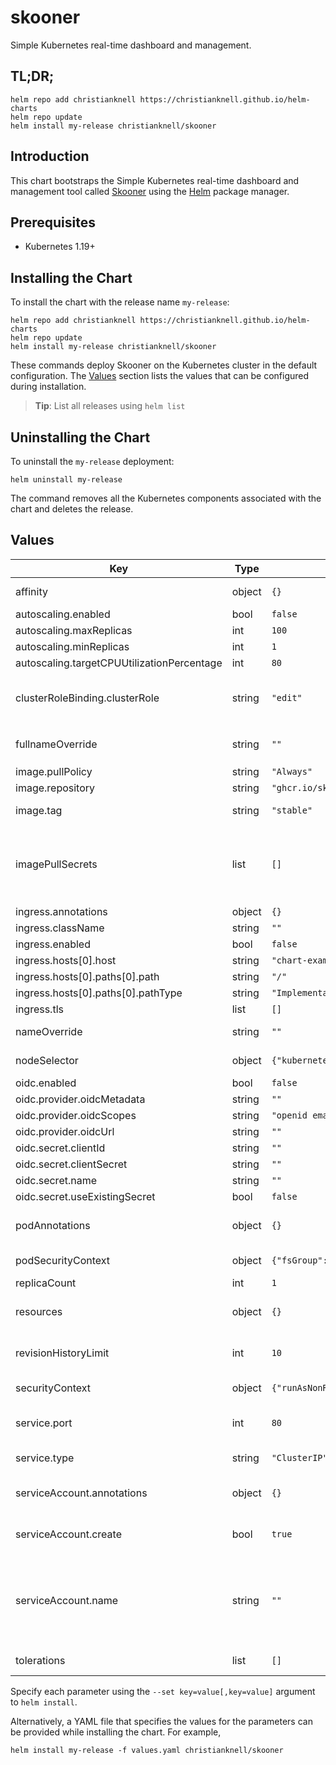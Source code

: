 # skooner

Simple Kubernetes real-time dashboard and management.

## TL;DR;

```console
helm repo add christianknell https://christianknell.github.io/helm-charts
helm repo update
helm install my-release christianknell/skooner
```

## Introduction

This chart bootstraps the Simple Kubernetes real-time dashboard and management tool called [Skooner](https://github.com/skooner-k8s/skooner) using the [Helm](https://helm.sh) package manager.

## Prerequisites

- Kubernetes 1.19+

## Installing the Chart

To install the chart with the release name `my-release`:

```console
helm repo add christianknell https://christianknell.github.io/helm-charts
helm repo update
helm install my-release christianknell/skooner
```

These commands deploy Skooner on the Kubernetes cluster in the default configuration. The [Values](#values) section lists the values that can be configured during installation.

> **Tip**: List all releases using `helm list`

## Uninstalling the Chart

To uninstall the `my-release` deployment:

```console
helm uninstall my-release
```

The command removes all the Kubernetes components associated with the chart and deletes the release.

## Values

| Key                                        | Type   | Default                                  | Description                                                                                                            |
| ------------------------------------------ | ------ | ---------------------------------------- | ---------------------------------------------------------------------------------------------------------------------- |
| affinity                                   | object | `{}`                                     | Affinity settings for pod assignment                                                                                   |
| autoscaling.enabled                        | bool   | `false`                                  |                                                                                                                        |
| autoscaling.maxReplicas                    | int    | `100`                                    |                                                                                                                        |
| autoscaling.minReplicas                    | int    | `1`                                      |                                                                                                                        |
| autoscaling.targetCPUUtilizationPercentage | int    | `80`                                     |                                                                                                                        |
| clusterRoleBinding.clusterRole             | string | `"edit"`                                 | Define which ClusterRole to bind to: cluster-admin, edit, view                                                         |
| fullnameOverride                           | string | `""`                                     | String to fully override `"skooner.fullname"`                                                                          |
| image.pullPolicy                           | string | `"Always"`                               | image pull policy                                                                                                      |
| image.repository                           | string | `"ghcr.io/skooner-k8s/skooner"`          | image repository                                                                                                       |
| image.tag                                  | string | `"stable"`                               | Overrides the image tag                                                                                                |
| imagePullSecrets                           | list   | `[]`                                     | If defined, uses a Secret to pull an image from a private Docker registry or repository.                               |
| ingress.annotations                        | object | `{}`                                     |                                                                                                                        |
| ingress.className                          | string | `""`                                     |                                                                                                                        |
| ingress.enabled                            | bool   | `false`                                  |                                                                                                                        |
| ingress.hosts[0].host                      | string | `"chart-example.local"`                  |                                                                                                                        |
| ingress.hosts[0].paths[0].path             | string | `"/"`                                    |                                                                                                                        |
| ingress.hosts[0].paths[0].pathType         | string | `"ImplementationSpecific"`               |                                                                                                                        |
| ingress.tls                                | list   | `[]`                                     |                                                                                                                        |
| nameOverride                               | string | `""`                                     | Provide a name in place of `skooner`                                                                                   |
| nodeSelector                               | object | `{"kubernetes.io/os":"linux"}`           | Node labels for pod assignment                                                                                         |
| oidc.enabled                               | bool   | `false`                                  |                                                                                                                        |
| oidc.provider.oidcMetadata                 | string | `""`                                     |                                                                                                                        |
| oidc.provider.oidcScopes                   | string | `"openid email"`                         |                                                                                                                        |
| oidc.provider.oidcUrl                      | string | `""`                                     |                                                                                                                        |
| oidc.secret.clientId                       | string | `""`                                     |                                                                                                                        |
| oidc.secret.clientSecret                   | string | `""`                                     |                                                                                                                        |
| oidc.secret.name                           | string | `""`                                     |                                                                                                                        |
| oidc.secret.useExistingSecret              | bool   | `false`                                  |                                                                                                                        |
| podAnnotations                             | object | `{}`                                     | Annotations to be added to exporter pods                                                                               |
| podSecurityContext                         | object | `{"fsGroup":1000}`                       | pod-level security context                                                                                             |
| replicaCount                               | int    | `1`                                      | Number of replicas                                                                                                     |
| resources                                  | object | `{}`                                     | Resource limits and requests for the headwind pods.                                                                    |
| revisionHistoryLimit                       | int    | `10`                                     | The number of old ReplicaSets to retain                                                                                |
| securityContext                            | object | `{"runAsNonRoot":true,"runAsUser":1000}` | container-level security context                                                                                       |
| service.port                               | int    | `80`                                     | Kubernetes port where service is exposed                                                                               |
| service.type                               | string | `"ClusterIP"`                            | Kubernetes service type                                                                                                |
| serviceAccount.annotations                 | object | `{}`                                     | Annotations to add to the service account                                                                              |
| serviceAccount.create                      | bool   | `true`                                   | Specifies whether a service account should be created                                                                  |
| serviceAccount.name                        | string | `""`                                     | The name of the service account to use. If not set and create is true, a name is generated using the fullname template |
| tolerations                                | list   | `[]`                                     | Toleration labels for pod assignment                                                                                   |

Specify each parameter using the `--set key=value[,key=value]` argument to `helm install`.

Alternatively, a YAML file that specifies the values for the parameters can be provided while installing the chart. For example,

```console
helm install my-release -f values.yaml christianknell/skooner
```
